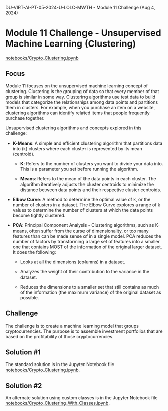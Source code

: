 DU-VIRT-AI-PT-05-2024-U-LOLC-MWTH - Module 11 Challenge (Aug 4, 2024)

# Module 11 Challenge - Unsupervised Machine Learning (Clustering)

[notebooks/Crypto_Clustering.ipynb](https://github.com/JimGile/CryptoClustering/blob/main/notebooks/Crypto_Clustering.ipynb)

## Focus

Module 11 focuses on the unsupervised machine learning concept of clustering. Clustering is the grouping of data so that every member of that group is similar in some way. Clustering algorithms use test data to build models that categorize the relationships among data points and partitions them in clusters. For example, when you purchase an item on a website, clustering algorithms can identify related items that people frequently purchase together.

Unsupervised clustering algorithms and concepts explored in this challenge:

* **K-Means**: A simple and efficient clustering algorithm that partitions data into (k) clusters where each cluster is represented by its mean (centroid).

  * **K**: Refers to the number of clusters you want to divide your data into. This is a parameter you set before running the algorithm.

  * **Means**: Refers to the mean of the data points in each cluster. The algorithm iteratively adjusts the cluster centroids to minimize the distance between data points and their respective cluster centroids.

* **Elbow Curve**: A method to determine the optimal value of k, or the number of clusters in a dataset.  The Elbow Curve explores a range of k values to determine the number of clusters at which the data points become tightly clustered.

* **PCA**: Principal Component Analysis - Clustering algorithms, such as K-means, often suffer from the curse of dimensionality, or too many features than can be made sense of in a single model. PCA reduces the number of factors by transforming a large set of features into a smaller one that contains MOST of the information of the original larger dataset. It does the following:

  * Looks at all the dimensions (columns) in a dataset.

  * Analyzes the weight of their contribution to the variance in the dataset.

  * Reduces the dimensions to a smaller set that still contains as much of the 
information (the maximum variance) of the original dataset as possible.

## Challenge

The challenge is to create a machine learning model that groups cryptocurrencies. The purpose is to assemble investment portfolios that are based on the profitability of those cryptocurrencies.

## Solution #1

The standard solution is in the Jupyter Notebook file [notebooks/Crypto_Clustering.ipynb](https://github.com/JimGile/CryptoClustering/blob/main/notebooks/Crypto_Clustering.ipynb).

## Solution #2

An alternate solution using custom classes is in the Jupyter Notebook file [notebooks/Crypto_Clustering_With_Classes.ipynb](https://github.com/JimGile/CryptoClustering/blob/main/notebooks/Crypto_Clustering_With_Classes.ipynb).
